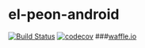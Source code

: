# el-peon-android
[![Build Status](https://travis-ci.org/elpassion/el-peon-android.svg?branch=develop)](https://travis-ci.org/elpassion/el-peon-android)
[![codecov](https://codecov.io/gh/elpassion/el-peon-android/branch/develop/graph/badge.svg)](https://codecov.io/gh/elpassion/el-peon-android)
###[waffle.io](https://waffle.io/elpassion/el-peon-android/join)
